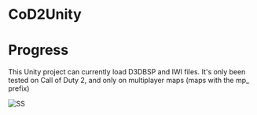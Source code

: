 # CoD2Unity

# Progress
This Unity project can currently load D3DBSP and IWI files. It's only been tested on Call of Duty 2, and only on multiplayer maps (maps with the mp_ prefix)

![SS](https://puu.sh/kkKCK/b41982bffc.jpg)
